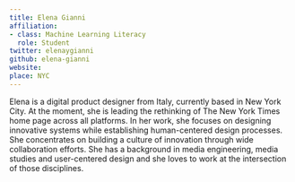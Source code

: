 ```yaml
---
title: Elena Gianni
affiliation:
- class: Machine Learning Literacy
  role: Student
twitter: elenaygianni
github: elena-gianni
website: 
place: NYC
---
```

Elena is a digital product designer from Italy, currently based in New York City. At the moment, she is leading the rethinking of The New York Times home page across all platforms. In her work, she focuses on designing innovative systems while establishing human-centered design processes. She concentrates on building a culture of innovation through wide collaboration efforts. She has a background in media engineering, media studies and user-centered design and she loves to work at the intersection of those disciplines.